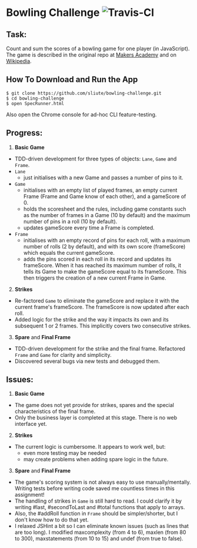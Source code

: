 
Bowling Challenge ![Travis-CI](https://travis-ci.org/sliute/bowling-challenge.svg?branch=master)
=================

Task:
-----

Count and sum the scores of a bowling game for one player (in JavaScript). The game is described in the original repo at [Makers Academy](https://github.com/makersacademy/bowling-challenge) and on [Wikipedia](http://en.wikipedia.org/wiki/Ten-pin_bowling).

How To Download and Run the App
-----

```
$ git clone https://github.com/sliute/bowling-challenge.git
$ cd bowling-challenge
$ open SpecRunner.html
```
Also open the Chrome console for ad-hoc CLI feature-testing.

Progress:
-----
1. __Basic Game__
  * TDD-driven development for three types of objects: `Lane`, `Game` and `Frame`.
  * `Lane`
    - just initialises with a new Game and passes a number of pins to it.
  * `Game`
    - initialises with an empty list of played frames, an empty current Frame (Frame and Game know of each other), and a gameScore of 0.
    - holds the scoresheet and the rules, including game constants such as the number of frames in a Game (10 by default) and the maximum number of pins in a roll (10 by default).
    - updates gameScore every time a Frame is completed.
  * `Frame`
    - initialises with an empty record of pins for each roll, with a maximum number of rolls (2 by default), and with its own score (frameScore) which equals the current gameScore.
    - adds the pins scored in each roll in its record and updates its frameScore. When it has reached its maximum number of rolls, it tells its Game to make the gameScore equal to its frameScore. This then triggers the creation of a new current Frame in Game.
2. __Strikes__
  * Re-factored `Game` to eliminate the gameScore and replace it with the current frame's frameScore. The frameScore is now updated after each roll.
  * Added logic for the strike and the way it impacts its own and its subsequent 1 or 2 frames. This implicitly covers two consecutive strikes.
3. __Spare__ and __Final Frame__
  * TDD-driven development for the strike and the final frame. Refactored `Frame` and `Game` for clarity and simplicity.
  * Discovered several bugs via new tests and debugged them.


Issues:
-----
1. __Basic Game__
  * The game does not yet provide for strikes, spares and the special characteristics of the final frame.
  * Only the business layer is completed at this stage. There is no web interface yet.
2. __Strikes__
  * The current logic is cumbersome. It appears to work well, but:
    - even more testing may be needed
    - may create problems when adding spare logic in the future.
3. __Spare__ and __Final Frame__
  * The game's scoring system is not always easy to use manually/mentally. Writing tests before writing code saved me countless times in this assignment!
  * The handling of strikes in `Game` is still hard to read. I could clarify it by writing #last, #secondToLast and #total functions that apply to arrays.
  * Also, the #addRoll function in `Frame` should be simpler/shorter, but I don't know how to do that yet.
  * I relaxed JSHint a bit so I can eliminate known issues (such as lines that are too long). I modified maxcomplexity (from 4 to 6), maxlen (from 80 to 300), maxstatements (from 10 to 15) and undef (from true to false).

